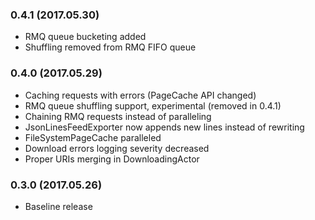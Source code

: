 ### 0.4.1 (2017.05.30)
* RMQ queue bucketing added
* Shuffling removed from RMQ FIFO queue

### 0.4.0 (2017.05.29)
* Caching requests with errors (PageCache API changed)
* RMQ queue shuffling support, experimental (removed in 0.4.1)
* Chaining RMQ requests instead of paralleling
* JsonLinesFeedExporter now appends new lines instead of rewriting
* FileSystemPageCache paralleled
* Download errors logging severity decreased
* Proper URIs merging in DownloadingActor

### 0.3.0 (2017.05.26)
* Baseline release
